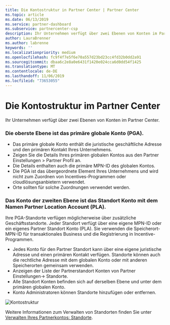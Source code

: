 ```yaml
---
title: Die Kontostruktur in Partner Center | Partner Center
ms.topic: article
ms.date: 06/13/2019
ms.service: partner-dashboard
ms.subservice: partnercenter-csp
description: Ihr Unternehmen verfügt über zwei Ebenen von Konten im Partner Center.
author: LauraBrenner
ms.author: labrenne
keywords: ''
ms.localizationpriority: medium
ms.openlocfilehash: fc9f4f7e5f6e70a557d23bd23cc4fd32b0dd2a91
ms.sourcegitcommit: dbaa6c2e8a0e6431f1420e024cca6d0dd54f1425
ms.translationtype: MT
ms.contentlocale: de-DE
ms.lasthandoff: 11/06/2019
ms.locfileid: "73653055"
---
```

# <a name="the-account-structure-in-partner-center"></a>Die Kontostruktur im Partner Center

Ihr Unternehmen verfügt über zwei Ebenen von Konten im Partner Center. 

### <a name="the-top-level-is-the-primary-global-account-pga"></a>Die oberste Ebene ist das primäre globale Konto (PGA).

- Das primäre globale Konto enthält die juristische geschäftliche Adresse und den primären Kontakt Ihres Unternehmens. 
- Zeigen Sie die Details Ihres primären globalen Kontos aus den Partner Einstellungen > Partner Profil an.
- Die Details enthalten auch die primäre MPN-ID des globalen Kontos. 
- Die PGA ist das übergeordnete Element Ihres Unternehmens und wird nicht zum Zuordnen von Incentives-Programmen oder cloudlösungsanbietern verwendet. 
- Orte sollten für solche Zuordnungen verwendet werden.

### <a name="the-second-level-account-is-the-location-account-called-partner-location-account-pla"></a>Das Konto der zweiten Ebene ist das Standort Konto mit dem Namen Partner Location Account (PLA).

Ihre PGA-Standorte verfügen möglicherweise über zusätzliche Geschäftsstandorte. Jeder Standort verfügt über eine eigene MPN-ID oder ein eigenes Partner Standort Konto (PLA). Sie verwenden die Speicherort-MPN-ID für transaktionales Business und die Registrierung in Incentive-Programmen.

- Jedes Konto für den Partner Standort kann über eine eigene juristische Adresse und einen primären Kontakt verfügen. Standorte können auch die rechtliche Adresse mit dem globalen Konto oder mit anderen Speicherorten gemeinsam verwenden.
- Anzeigen der Liste der Partnerstandort Konten von Partner Einstellungen-> Standorte.
- Alle Standort Konten befinden sich auf derselben Ebene und unter dem primären globalen Konto.
- Konto Administratoren können Standorte hinzufügen oder entfernen.

![Kontostruktur](images/accountstructure.png)

Weitere Informationen zum Verwalten von Standorten finden Sie unter [Verwalten Ihres Partnerkontos: Standorte](manage-locations.md). 




















